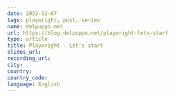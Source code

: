 ```yaml
---
date: 2022-12-07
tags: playwright, post, series
name: delpuppo.net
url: https://blog.delpuppo.net/playwright-lets-start
type: article
title: Playwright - Let's start
slides_url:
recording_url:
city:
country:
country_code:
language: English
---
```

